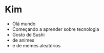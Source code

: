 # Kim

- Olá mundo
- Começando a aprender sobre tecnologia
- Gosto de Sushi
- de animes
- e de memes aleatórios
